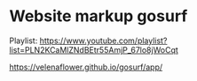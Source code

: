 # Website markup gosurf   

Playlist: https://www.youtube.com/playlist?list=PLN2KCaMlZNdBEtr55AmjP_67lo8jWoCqt

https://velenaflower.github.io/gosurf/app/
